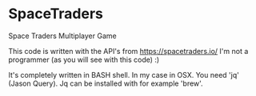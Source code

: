 # SpaceTraders
Space Traders Multiplayer Game

This code is written with the API's from https://spacetraders.io/
I'm not a programmer (as you will see with this code) :) 

It's completely written in BASH shell. In my case in OSX. 
You need 'jq' (Jason Query). Jq can be installed with for example 'brew'. 


